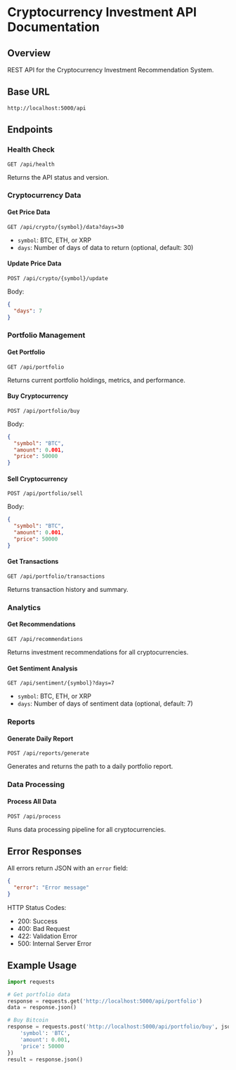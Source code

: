 # Cryptocurrency Investment API Documentation

## Overview
REST API for the Cryptocurrency Investment Recommendation System.

## Base URL
```
http://localhost:5000/api
```

## Endpoints

### Health Check
```
GET /api/health
```
Returns the API status and version.

### Cryptocurrency Data

#### Get Price Data
```
GET /api/crypto/{symbol}/data?days=30
```
- `symbol`: BTC, ETH, or XRP
- `days`: Number of days of data to return (optional, default: 30)

#### Update Price Data
```
POST /api/crypto/{symbol}/update
```
Body:
```json
{
  "days": 7
}
```

### Portfolio Management

#### Get Portfolio
```
GET /api/portfolio
```
Returns current portfolio holdings, metrics, and performance.

#### Buy Cryptocurrency
```
POST /api/portfolio/buy
```
Body:
```json
{
  "symbol": "BTC",
  "amount": 0.001,
  "price": 50000
}
```

#### Sell Cryptocurrency
```
POST /api/portfolio/sell
```
Body:
```json
{
  "symbol": "BTC",
  "amount": 0.001,
  "price": 50000
}
```

#### Get Transactions
```
GET /api/portfolio/transactions
```
Returns transaction history and summary.

### Analytics

#### Get Recommendations
```
GET /api/recommendations
```
Returns investment recommendations for all cryptocurrencies.

#### Get Sentiment Analysis
```
GET /api/sentiment/{symbol}?days=7
```
- `symbol`: BTC, ETH, or XRP
- `days`: Number of days of sentiment data (optional, default: 7)

### Reports

#### Generate Daily Report
```
POST /api/reports/generate
```
Generates and returns the path to a daily portfolio report.

### Data Processing

#### Process All Data
```
POST /api/process
```
Runs data processing pipeline for all cryptocurrencies.

## Error Responses

All errors return JSON with an `error` field:
```json
{
  "error": "Error message"
}
```

HTTP Status Codes:
- 200: Success
- 400: Bad Request
- 422: Validation Error
- 500: Internal Server Error

## Example Usage

```python
import requests

# Get portfolio data
response = requests.get('http://localhost:5000/api/portfolio')
data = response.json()

# Buy Bitcoin
response = requests.post('http://localhost:5000/api/portfolio/buy', json={
    'symbol': 'BTC',
    'amount': 0.001,
    'price': 50000
})
result = response.json()
```